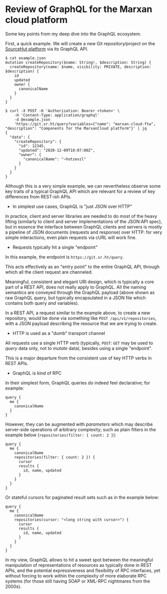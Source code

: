 # Review of GraphQL for the Marxan cloud platform

Some key points from my deep dive into the GraphQL ecosystem.

First, a quick example. We will create a new Git repository/project on the
[SourceHut platform](https://sr.ht/) via its GraphQL API.

```
$ cat example.json
mutation createRepository($name: String!, $description: String) {
  createRepository(name: $name, visibility: PRIVATE, description: $description) {
    id
    updated
    owner {
      canonicalName
    }
  }
}

$ curl -X POST -H 'Authorization: Bearer <token>' \
    -H 'Content-Type: application/graphql'
    -d @example.json
    'https://git.sr.ht/query?variables={"name": "marxan-cloud-ftw", "description": "Components for the MarxanCloud platform"}' | jq
{
  "data": {
    "createRepository": {
      "id": 12345,
      "updated": "2020-12-09T10:07:00Z",
      "owner": {
        "canonicalName": "~hotzevzl"
      }
    }
  }
}
```

Although this is a very simple example, we can nevertheless observe some key
traits of a typical GraphQL API which are relevant for a review of key
differences from REST-ish APIs.

- In simplest use cases, GraphQL is "just JSON over HTTP"

In practice, client and server libraries are needed to do most of the heavy
lifting (similarly to client and server implementations of the JSON:API spec),
but in essence the interface between GraphQL clients and servers is mostly a
pipeline of JSON documents (requests and response) over HTTP: for very simple
interactions, even plain requests via cURL will work fine.

- Requests typically hit a single "endpoint"

In this example, the endpoint is `https://git.sr.ht/query`.

This acts effectively as an "entry point" to the entire GraphQL API, through
which all the client request are channeled.

Meaningful, consistent and elegant URI design, which is typically a core part of
a REST API, does not really apply to GraphQL. All the naming semantics are
conveyed through the GraphQL payload (above shown as raw GraphQL query, but
typically encapsulated in a JSON file which contains both query *and*
variables).

In a REST API, a request similar to the example above, to create a new
repository, would be done via something like `POST /api/v1/repositories`,
with a JSON payload describing the resource that we are trying to create.

- HTTP is used as a "dumb" transport channel

All requests use a single HTTP verb (typically, `POST`: `GET` may be used to
_query_ data only, not to _mutate_ data), besides using a single "endpoint".

This is a major departure from the consistent use of key HTTP verbs in REST
APIs.

- GraphQL is kind of RPC

In their simplest form, GraphQL queries do indeed feel declarative; for example:

```
query {
  me {
    canonicalName
  }
}
```

However, they can be augmented with _parameters_ which may describe server-side
operations of arbitrary complexity; such as plain filters in the example below
(`repositories(filter: { count: 2 }`):

```
query {
  me {
    canonicalName
    repositories(filter: { count: 2 }) {
      cursor
      results {
        id, name, updated
      }
    }
  }
}
```

Or stateful cursors for paginated result sets such as in the example below:

```
query {
  me {
    canonicalName
    repositories(cursor: "<long string with cursor>") {
      cursor
      results {
        id, name, updated
      }
    }
  }
}
```

In my view, GraphQL allows to hit a sweet spot between the meaningful
manipulation of representations of resources as typically done in REST APIs, and
the potential expressiveness and flexibility of RPC interfaces, yet without
forcing to work within the complexity of more elaborate RPC systems (for those
still having SOAP or XML-RPC nightmares from the 2000s).

